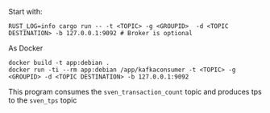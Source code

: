 Start with:
```
RUST_LOG=info cargo run -- -t <TOPIC> -g <GROUPID>  -d <TOPIC DESTINATION> -b 127.0.0.1:9092 # Broker is optional 
```

As Docker
```
docker build -t app:debian .
docker run -ti --rm app:debian /app/kafkaconsumer -t <TOPIC> -g <GROUPID> -d <TOPIC DESTINATION> -b 127.0.0.1:9092
```

This program consumes the `sven_transaction_count` topic and produces tps to the `sven_tps` topic
